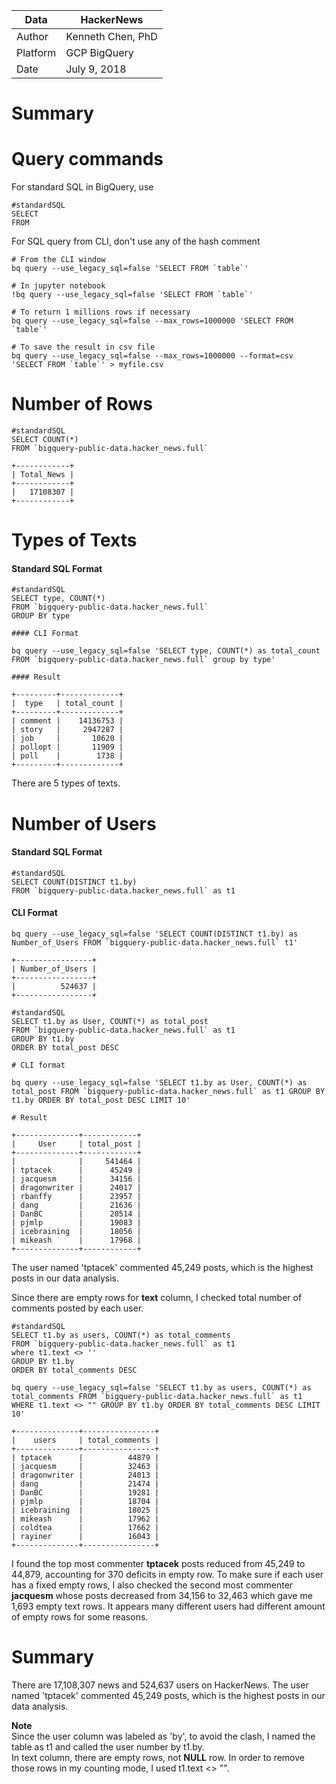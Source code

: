 |Data | HackerNews |
|---------|-------------|
|Author | Kenneth Chen, PhD|
|Platform | GCP BigQuery |
|Date | July 9, 2018 |

# Summary

# Query commands
For standard SQL in BigQuery, use 
```
#standardSQL
SELECT
FROM
```

For SQL query from CLI, don't use any of the hash comment
```
# From the CLI window
bq query --use_legacy_sql=false 'SELECT FROM `table`'

# In jupyter notebook
!bq query --use_legacy_sql=false 'SELECT FROM `table`'

# To return 1 millions rows if necessary 
bq query --use_legacy_sql=false --max_rows=1000000 'SELECT FROM `table`' 

# To save the result in csv file
bq query --use_legacy_sql=false --max_rows=1000000 --format=csv 'SELECT FROM `table`' > myfile.csv
```


# Number of Rows
```
#standardSQL
SELECT COUNT(*)
FROM `bigquery-public-data.hacker_news.full` 
```

```
+------------+
| Total_News |
+------------+
|   17108307 |
+------------+
```

# Types of Texts
#### Standard SQL Format  
```
#standardSQL  
SELECT type, COUNT(*)  
FROM `bigquery-public-data.hacker_news.full`   
GROUP BY type  

#### CLI Format  

bq query --use_legacy_sql=false 'SELECT type, COUNT(*) as total_count FROM `bigquery-public-data.hacker_news.full` group by type'

#### Result 

+---------+-------------+
|  type   | total_count |
+---------+-------------+
| comment |    14136753 |
| story   |     2947287 |
| job     |       10620 |
| pollopt |       11909 |
| poll    |        1738 |
+---------+-------------+
```
There are 5 types of texts.  

# Number of Users
#### Standard SQL Format  
```
#standardSQL
SELECT COUNT(DISTINCT t1.by)
FROM `bigquery-public-data.hacker_news.full` as t1
```

#### CLI Format  
```
bq query --use_legacy_sql=false 'SELECT COUNT(DISTINCT t1.by) as Number_of_Users FROM `bigquery-public-data.hacker_news.full` t1'
```

```
+-----------------+
| Number_of_Users |
+-----------------+
|          524637 |
+-----------------+
```

```
#standardSQL
SELECT t1.by as User, COUNT(*) as total_post
FROM `bigquery-public-data.hacker_news.full` as t1 
GROUP BY t1.by
ORDER BY total_post DESC

# CLI format

bq query --use_legacy_sql=false 'SELECT t1.by as User, COUNT(*) as total_post FROM `bigquery-public-data.hacker_news.full` as t1 GROUP BY t1.by ORDER BY total_post DESC LIMIT 10'

# Result

+--------------+------------+
|     User     | total_post |
+--------------+------------+
|              |     541464 |
| tptacek      |      45249 |
| jacquesm     |      34156 |
| dragonwriter |      24017 |
| rbanffy      |      23957 |
| dang         |      21636 |
| DanBC        |      20514 |
| pjmlp        |      19083 |
| icebraining  |      18056 |
| mikeash      |      17968 |
+--------------+------------+
```
The user named 'tptacek' commented 45,249 posts, which is the highest posts in our data analysis. 

Since there are empty rows for **text** column, I checked total number of comments posted by each user. 

```
#standardSQL
SELECT t1.by as users, COUNT(*) as total_comments
FROM `bigquery-public-data.hacker_news.full` as t1 
where t1.text <> ''
GROUP BY t1.by
ORDER BY total_comments DESC

bq query --use_legacy_sql=false 'SELECT t1.by as users, COUNT(*) as total_comments FROM `bigquery-public-data.hacker_news.full` as t1 WHERE t1.text <> "" GROUP BY t1.by ORDER BY total_comments DESC LIMIT 10'

+--------------+----------------+
|    users     | total_comments |
+--------------+----------------+
| tptacek      |          44879 |
| jacquesm     |          32463 |
| dragonwriter |          24013 |
| dang         |          21474 |
| DanBC        |          19281 |
| pjmlp        |          18704 |
| icebraining  |          18025 |
| mikeash      |          17962 |
| coldtea      |          17662 |
| rayiner      |          16043 |
+--------------+----------------+
```
I found the top most commenter **tptacek** posts reduced from 45,249 to 44,879, accounting for 370 deficits in empty row. To make sure if each user has a fixed empty rows, I also checked the second most commenter **jacquesm** whose posts decreased from 34,156 to 32,463 which gave me 1,693 empty text rows. It appears many different users had different amount of empty rows for some reasons. 

# Summary
There are 17,108,307 news and 524,637 users on HackerNews. The user named 'tptacek' commented 45,249 posts, which is the highest posts in our data analysis.

**Note**  
Since the user column was labeled as 'by', to avoid the clash, I named the table as t1 and called the user number by t1.by.  
In text column, there are empty rows, not **NULL** row. In order to remove those rows in my counting mode, I used t1.text <> "".



